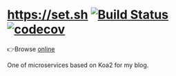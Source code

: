 # https://set.sh [![Build Status](https://travis-ci.org/lbwa/articles.svg?branch=master)](https://travis-ci.org/lbwa/articles) [![codecov](https://codecov.io/gh/lbwa/articles/branch/master/graph/badge.svg)](https://codecov.io/gh/lbwa/articles)

👉Browse [online](https://set.sh)

One of microservices based on Koa2 for my blog.
